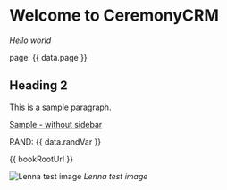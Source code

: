 # Welcome to CeremonyCRM

*Hello world*

page: {{ data.page }}

## Heading 2

This is a sample paragraph.

[Sample - without sidebar](subfolder/sample-without-sidebar)

RAND: {{ data.randVar }}

{{ bookRootUrl }}

![Lenna test image](assets/images/Lenna(testimage).png)
*Lenna test image*
